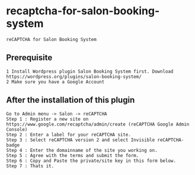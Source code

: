 # recaptcha-for-salon-booking-system
	reCAPTCHA for Salon Booking System

## Prerequisite
	1 Install Wordpress plugin Salon Booking System first. Download https://wordpress.org/plugins/salon-booking-system/ 
	2 Make sure you have a Google Account

## After the installation of this plugin
	Go to Admin menu -> Salon -> reCAPTCHA
	Step 1 : Register a new site on https://www.google.com/recaptcha/admin/create (reCAPTCHA Google Admin Console)
	Step 2 : Enter a label for your reCAPTCHA site.
	Step 3 : Select reCAPTCHA version 2 and select Invisible reCAPTCHA-badge
	Step 4 : Enter the domainname of the site you working on.
	Step 5 : Agree with the terms and submit the form.
	Step 6 : Copy and Paste the private/site key in this form below.
	Step 7 : Thats it.